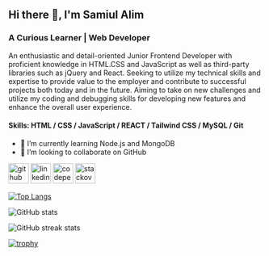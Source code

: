 ## Hi there 👋, I'm Samiul Alim
### A Curious Learner | Web Developer

An enthusiastic and detail-oriented Junior Frontend Developer with 
proficient knowledge in HTML.CSS and JavaScript as well as third-party libraries such as jQuery and React. Seeking to utilize my technical skills and expertise to provide value to the employer and contribute to successful projects both today and in the future. Aiming to take on new challenges and utilize my coding and debugging skills for developing new features and enhance the overall user experience.


#### Skills: HTML / CSS /  JavaScript /  REACT / Tailwind CSS / MySQL / Git

- 🌱 I’m currently learning Node.js and MongoDB 
- 👯 I’m looking to collaborate on GitHub

  
[<img src='https://cdn.jsdelivr.net/npm/simple-icons@3.0.1/icons/github.svg' alt='github' height='40'>](https://github.com/Samiul-25)  [<img src='https://cdn.jsdelivr.net/npm/simple-icons@3.0.1/icons/linkedin.svg' alt='linkedin' height='40'>](https://www.linkedin.com/in/https://www.linkedin.com/in/md-samiul-alim-7587341b2//)  [<img src='https://cdn.jsdelivr.net/npm/simple-icons@3.0.1/icons/codepen.svg' alt='codepen' height='40'>](https://codepen.io/https://codepen.io/Samiul-Alim-Shakil)  [<img src='https://cdn.jsdelivr.net/npm/simple-icons@3.0.1/icons/stackoverflow.svg' alt='stackoverflow' height='40'>](https://stackoverflow.com/users/https://stackoverflow.com/users/19216644/samiul-alim-shakil)

[![Top Langs](https://github-readme-stats.vercel.app/api/top-langs/?username=Samiul-25)](https://github.com/anuraghazra/github-readme-stats)

![GitHub stats](https://github-readme-stats.vercel.app/api?username=Samiul-25&show_icons=true)  

![GitHub streak stats](https://streak-stats.demolab.com/?user=Samiul-25)

[![trophy](https://github-profile-trophy.vercel.app/?username=Samiul-25)](https://github.com/ryo-ma/github-profile-trophy)

  

